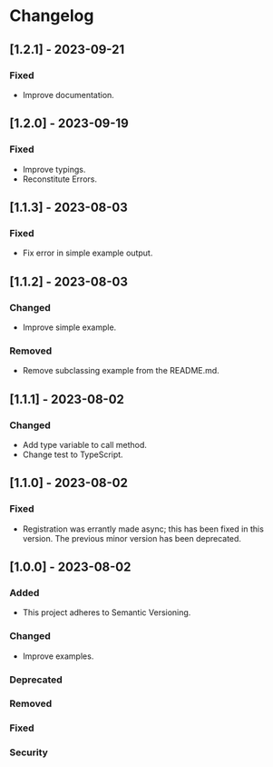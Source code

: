 # Changelog

## [1.2.1] - 2023-09-21
### Fixed
- Improve documentation.

## [1.2.0] - 2023-09-19
### Fixed
- Improve typings.
- Reconstitute Errors.

## [1.1.3] - 2023-08-03
### Fixed
- Fix error in simple example output.

## [1.1.2] - 2023-08-03
### Changed
- Improve simple example.
### Removed
- Remove subclassing example from the README.md.

## [1.1.1] - 2023-08-02
### Changed
- Add type variable to call method.
- Change test to TypeScript.

## [1.1.0] - 2023-08-02
### Fixed
- Registration was errantly made async; this has been fixed in this version.  The previous minor version has been deprecated. 

## [1.0.0] - 2023-08-02
### Added
- This project adheres to Semantic Versioning.
### Changed
- Improve examples.
### Deprecated
### Removed
### Fixed
### Security
